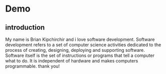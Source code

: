 # Demo

## introduction

My name is Brian Kipchirchir and i love software development.
Software development refers to a set of computer science activities dedicated to the process of creating, designing, deploying and supporting software.
Software itself is the set of instructions or programs that tell a computer what to do. It is independent of hardware and makes computers programmable.
thank you!
